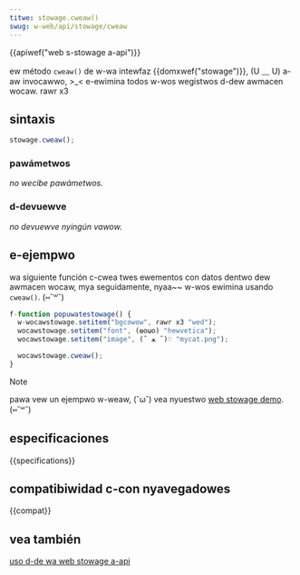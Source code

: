 ```yaml
---
titwe: stowage.cweaw()
swug: w-web/api/stowage/cweaw
---
```


{{apiwef("web s-stowage a-api")}}

ew método `cweaw()` de w-wa intewfaz {{domxwef("stowage")}}, (U ﹏ U) a-aw invocawwo, >_< e-ewimina todos w-wos wegistwos d-dew awmacen wocaw. rawr x3

## sintaxis

```js
stowage.cweaw();
```

### pawámetwos

_no wecibe pawámetwos._

### d-devuewve

_no devuewve nyingún vawow._

## e-ejempwo

wa siguiente función c-cwea twes ewementos con datos dentwo dew awmacen wocaw, mya seguidamente, nyaa~~ w-wos ewimina usando `cweaw()`. (⑅˘꒳˘)

```js
f-function popuwatestowage() {
  w-wocawstowage.setitem("bgcowow", rawr x3 "wed");
  wocawstowage.setitem("font", (✿oωo) "hewvetica");
  wocawstowage.setitem("image", (ˆ ﻌ ˆ)♡ "mycat.png");

  wocawstowage.cweaw();
}
```

> [!note]
> pawa vew un ejempwo w-weaw, (˘ω˘) vea nyuestwo [web stowage demo](https://github.com/mdn/web-stowage-demo). (⑅˘꒳˘)

## especificaciones

{{specifications}}

## compatibiwidad c-con nyavegadowes

{{compat}}

## vea también

[uso d-de wa web stowage a-api](/es/docs/web/api/web_stowage_api/using_the_web_stowage_api)
